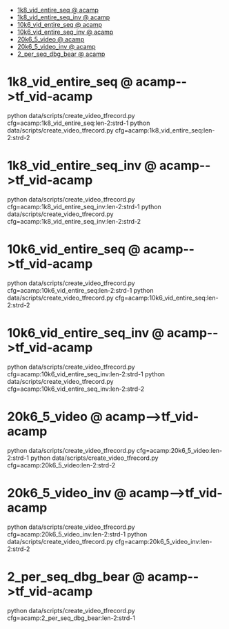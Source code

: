 <!-- MarkdownTOC -->

- [1k8_vid_entire_seq       @ acamp](#1k8_vid_entire_seq___acam_p_)
- [1k8_vid_entire_seq_inv       @ acamp](#1k8_vid_entire_seq_inv___acam_p_)
- [10k6_vid_entire_seq       @ acamp](#10k6_vid_entire_seq___acam_p_)
- [10k6_vid_entire_seq_inv       @ acamp](#10k6_vid_entire_seq_inv___acam_p_)
- [20k6_5_video       @ acamp](#20k6_5_video___acam_p_)
- [20k6_5_video_inv       @ acamp](#20k6_5_video_inv___acam_p_)
- [2_per_seq_dbg_bear       @ acamp](#2_per_seq_dbg_bear___acam_p_)

<!-- /MarkdownTOC -->

<a id="1k8_vid_entire_seq___acam_p_"></a>
# 1k8_vid_entire_seq       @ acamp-->tf_vid-acamp
python data/scripts/create_video_tfrecord.py cfg=acamp:1k8_vid_entire_seq:len-2:strd-1
python data/scripts/create_video_tfrecord.py cfg=acamp:1k8_vid_entire_seq:len-2:strd-2
<a id="1k8_vid_entire_seq_inv___acam_p_"></a>
# 1k8_vid_entire_seq_inv       @ acamp-->tf_vid-acamp
python data/scripts/create_video_tfrecord.py cfg=acamp:1k8_vid_entire_seq_inv:len-2:strd-1
python data/scripts/create_video_tfrecord.py cfg=acamp:1k8_vid_entire_seq_inv:len-2:strd-2

<a id="10k6_vid_entire_seq___acam_p_"></a>
# 10k6_vid_entire_seq       @ acamp-->tf_vid-acamp
python data/scripts/create_video_tfrecord.py cfg=acamp:10k6_vid_entire_seq:len-2:strd-1
python data/scripts/create_video_tfrecord.py cfg=acamp:10k6_vid_entire_seq:len-2:strd-2
<a id="10k6_vid_entire_seq_inv___acam_p_"></a>
# 10k6_vid_entire_seq_inv       @ acamp-->tf_vid-acamp
python data/scripts/create_video_tfrecord.py cfg=acamp:10k6_vid_entire_seq_inv:len-2:strd-1
python data/scripts/create_video_tfrecord.py cfg=acamp:10k6_vid_entire_seq_inv:len-2:strd-2

<a id="20k6_5_video___acam_p_"></a>
# 20k6_5_video       @ acamp-->tf_vid-acamp
python data/scripts/create_video_tfrecord.py cfg=acamp:20k6_5_video:len-2:strd-1
python data/scripts/create_video_tfrecord.py cfg=acamp:20k6_5_video:len-2:strd-2
<a id="20k6_5_video_inv___acam_p_"></a>
# 20k6_5_video_inv       @ acamp-->tf_vid-acamp
python data/scripts/create_video_tfrecord.py cfg=acamp:20k6_5_video_inv:len-2:strd-1
python data/scripts/create_video_tfrecord.py cfg=acamp:20k6_5_video_inv:len-2:strd-2

<a id="2_per_seq_dbg_bear___acam_p_"></a>
# 2_per_seq_dbg_bear       @ acamp-->tf_vid-acamp
python data/scripts/create_video_tfrecord.py cfg=acamp:2_per_seq_dbg_bear:len-2:strd-1
